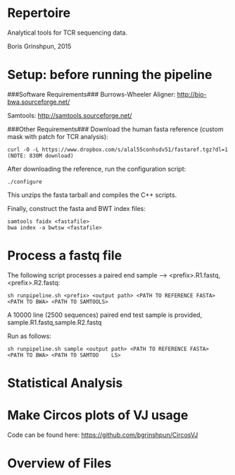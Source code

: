 Repertoire
=========
Analytical tools for TCR sequencing data.

Boris Grinshpun, 2015


Setup: before running the pipeline
=========

###Software Requirements###
Burrows-Wheeler Aligner: http://bio-bwa.sourceforge.net/

Samtools: http://samtools.sourceforge.net/

###Other Requirements###
Download the human fasta reference (custom mask with patch for TCR analysis):
```
curl -O -L https://www.dropbox.com/s/alal55conhsdv51/fastaref.tgz?dl=1  (NOTE: 830M download)
```
After downloading the reference, run the configuration script:
```
./configure
```

This unzips the fasta tarball and compiles the C++ scripts.

Finally, construct the fasta and BWT index files:
```
samtools faidx <fastafile>
bwa index -a bwtsw <fastafile>
``` 

Process a fastq file
=========
The following script processes a paired end sample --> \<prefix\>.R1.fastq, \<prefix\>.R2.fastq:

```
sh runpipeline.sh <prefix> <output path> <PATH TO REFERENCE FASTA>
<PATH TO BWA> <PATH TO SAMTOOLS>
```

A 10000 line (2500 sequences) paired end test sample is provided,
sample.R1.fastq,sample.R2.fastq

Run as follows:
```
sh runpipeline.sh sample <output path> <PATH TO REFERENCE FASTA>  <PATH TO BWA> <PATH TO SAMTOO    LS>
```


Statistical Analysis
========


Make Circos plots of VJ usage
=======
Code can be found here:
https://github.com/bgrinshpun/CircosVJ


Overview of Files
=========

